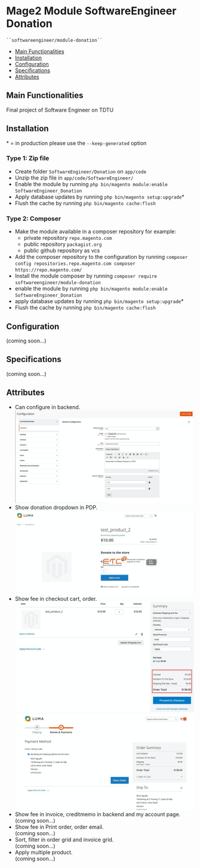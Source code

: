 # Mage2 Module SoftwareEngineer Donation

    ``softwareengineer/module-donation``

 - [Main Functionalities](#markdown-header-main-functionalities)
 - [Installation](#markdown-header-installation)
 - [Configuration](#markdown-header-configuration)
 - [Specifications](#markdown-header-specifications)
 - [Attributes](#markdown-header-attributes)


## Main Functionalities
Final project of Software Engineer on TDTU

## Installation
\* = in production please use the `--keep-generated` option

### Type 1: Zip file
 - Create folder `SoftwareEngineer/Donation` on `app/code`
 - Unzip the zip file in `app/code/SoftwareEngineer/`
 - Enable the module by running `php bin/magento module:enable SoftwareEngineer_Donation`
 - Apply database updates by running `php bin/magento setup:upgrade`\*
 - Flush the cache by running `php bin/magento cache:flush`

### Type 2: Composer

 - Make the module available in a composer repository for example:
    - private repository `repo.magento.com`
    - public repository `packagist.org`
    - public github repository as vcs
 - Add the composer repository to the configuration by running `composer config repositories.repo.magento.com composer https://repo.magento.com/`
 - Install the module composer by running `composer require softwareengineer/module-donation`
 - enable the module by running `php bin/magento module:enable SoftwareEngineer_Donation`
 - apply database updates by running `php bin/magento setup:upgrade`\*
 - Flush the cache by running `php bin/magento cache:flush`


## Configuration<br />
(coming soon...)



## Specifications<br />
(coming soon...)



## Attributes
+ Can configure in backend.<br />
![alt text](image/config_donation.jpeg)
+ Show donation dropdown in PDP.<br />
![alt text](image/display_to_product.jpeg)
+ Show fee in checkout cart, order.<br />
![alt text](image/add_donation_to_total.jpeg)
![alt text](image/add_donation_to_total_2.jpeg)
+ Show fee in invoice, creditmemo in backend and my account page.<br />
(coming soon...)
+ Show fee in Print order, order email.<br />
(coming soon...)
+ Sort, filter in order grid and invoice grid.<br />
(coming soon...)
+ Apply multiple product.<br />
(coming soon...)


